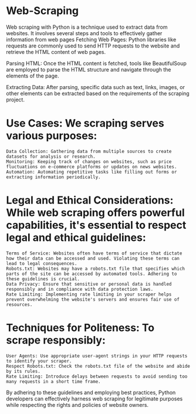 # Web-Scraping
Web scraping with Python is a technique used to extract data from websites. It involves several steps and tools to effectively gather information from web pages
Fetching Web Pages: Python libraries like requests are commonly used to send HTTP requests to the website and retrieve the HTML content of web pages.

Parsing HTML: Once the HTML content is fetched, tools like BeautifulSoup are employed to parse the HTML structure and navigate through the elements of the page.

Extracting Data: After parsing, specific data such as text, links, images, or other elements can be extracted based on the requirements of the scraping project.

# Use Cases: We scraping serves various purposes:

    Data Collection: Gathering data from multiple sources to create datasets for analysis or research.
    Monitoring: Keeping track of changes on websites, such as price fluctuations on e-commerce platforms or updates on news websites.
    Automation: Automating repetitive tasks like filling out forms or extracting information periodically.

# Legal and Ethical Considerations: While web scraping offers powerful capabilities, it's essential to respect legal and ethical guidelines:

    Terms of Service: Websites often have terms of service that dictate how their data can be accessed and used. Violating these terms can lead to legal consequences.
    Robots.txt: Websites may have a robots.txt file that specifies which parts of the site can be accessed by automated tools. Adhering to these guidelines is crucial.
    Data Privacy: Ensure that sensitive or personal data is handled responsibly and in compliance with data protection laws.
    Rate Limiting: Implementing rate limiting in your scraper helps prevent overwhelming the website's servers and ensures fair use of resources.

# Techniques for Politeness: To scrape responsibly:

    User Agents: Use appropriate user-agent strings in your HTTP requests to identify your scraper.
    Respect Robots.txt: Check the robots.txt file of the website and abide by its rules.
    Rate Limiting: Introduce delays between requests to avoid sending too many requests in a short time frame.

By adhering to these guidelines and employing best practices, Python developers can effectively harness web scraping for legitimate purposes while respecting the rights and policies of website owners.
